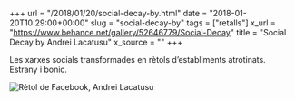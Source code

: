 +++
url = "/2018/01/20/social-decay-by.html"
date = "2018-01-20T10:29:00+00:00"
slug = "social-decay-by"
tags = ["retalls"]
x_url = "https://www.behance.net/gallery/52646779/Social-Decay"
title = "Social Decay by Andrei Lacatusu"
x_source = ""
+++


Les xarxes socials transformades en rètols d’establiments atrotinats. Estrany i bonic.

<img alt="Rètol de Facebook, Andrei Lacatusu" src="https://mir-s3-cdn-cf.behance.net/project_modules/fs/edbc8252646779.5a4bb20800a57.jpg" />

